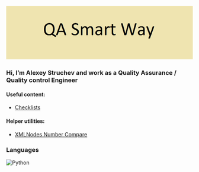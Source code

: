 ![Header](https://github.com/AlexeyStruchev/AlexeyStruchev/blob/main/assets/logo.png)

### Hi, I’m Alexey Struchev and work as a Quality Assurance / Quality control Engineer
#### Useful content:
- [Checklists](https://github.com/AlexeyStruchev/checklists.git)
#### Helper utilities:
- [XMLNodes Number Compare](https://github.com/AlexeyStruchev/XMLNodes-Number-Compare)

### Languages
![Python](https://img.shields.io/badge/-Python-<COLOR>?style=for-the-badge&logo=python)
